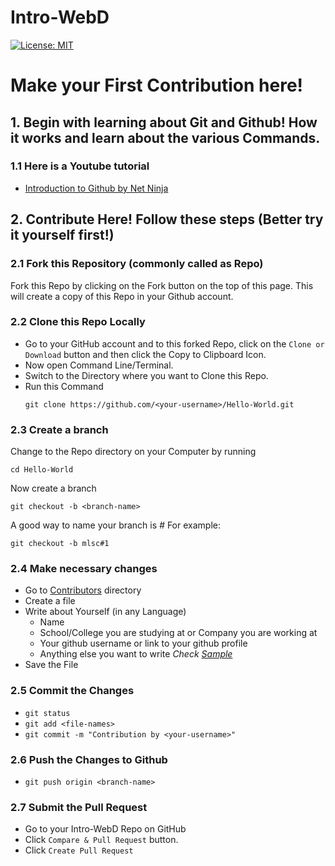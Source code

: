 # Intro-WebD
[![License: MIT](https://img.shields.io/badge/License-MIT-green.svg)](https://opensource.org/licenses/MIT)


# Make your First Contribution here!

## 1. Begin with learning about Git and Github! How it works and learn about the various Commands.

### 1.1 Here is a Youtube tutorial
* [Introduction to Github by Net Ninja](https://youtube.com/playlist?list=PL4cUxeGkcC9goXbgTDQ0n_4TBzOO0ocPR) 

## 2. Contribute Here! Follow these steps (Better try it yourself first!)

### 2.1 Fork this Repository (commonly called as Repo)
Fork this Repo by clicking on the Fork button on the top of this page. This will create a copy of this Repo in your Github account.

### 2.2 Clone this Repo Locally
* Go to your GitHub account and to this forked Repo, click on the `Clone or Download` button and then click the Copy to Clipboard Icon.
* Now open Command Line/Terminal.
* Switch to the Directory where you want to Clone this Repo.
* Run this Command
  ```
  git clone https://github.com/<your-username>/Hello-World.git
  ```

### 2.3 Create a branch
Change to the Repo directory on your Computer by running
```
cd Hello-World
```
Now create a branch
```
git checkout -b <branch-name>
```
A good way to name your branch is *<your-username>#<issue-number>*
For example:
```
git checkout -b mlsc#1
```

### 2.4 Make necessary changes
* Go to [Contributors](https://github.com/manndamay12/Intro-WebD/tree/master/Contributors) directory
* Create a file
* Write about Yourself (in any Language)
  - Name
  - School/College you are studying at or Company you are working at
  - Your github username or link to your github profile
  - Anything else you want to write
  *Check [Sample](https://github.com/mannadamay12/Intro-WebD/blob/master/Contributors/sample.md)*
* Save the File

### 2.5 Commit the Changes
* `git status`
* `git add <file-names>`
* `git commit -m "Contribution by <your-username>"`

### 2.6 Push the Changes to Github
* `git push origin <branch-name>`

### 2.7 Submit the Pull Request
* Go to your Intro-WebD Repo on GitHub
* Click `Compare & Pull Request` button.
* Click `Create Pull Request`
